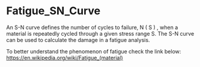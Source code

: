 # Fatigue_SN_Curve
An S-N curve defines the number of cycles to failure,  N ( S ) , when a material is repeatedly cycled through a given stress range  S. The S-N curve can be used to calculate the damage in a fatigue analysis. 

To better understand the phenomenon of fatigue check the link below:
https://en.wikipedia.org/wiki/Fatigue_(material)
